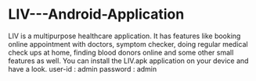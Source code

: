 # LIV---Android-Application
LIV is a multipurpose healthcare application.
It has features like booking online appointment with doctors, symptom checker, doing regular medical check ups at home, finding blood donors online and some other small features as well.
You can install the LIV.apk application on your device and have a look.
user-id : admin
password : admin
